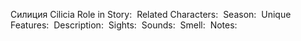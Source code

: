 Силиция
Cilicia
Role in Story: 
Related Characters: 
Season: 
Unique Features: 
Description: 
Sights: 
Sounds: 
Smell: 
Notes:

